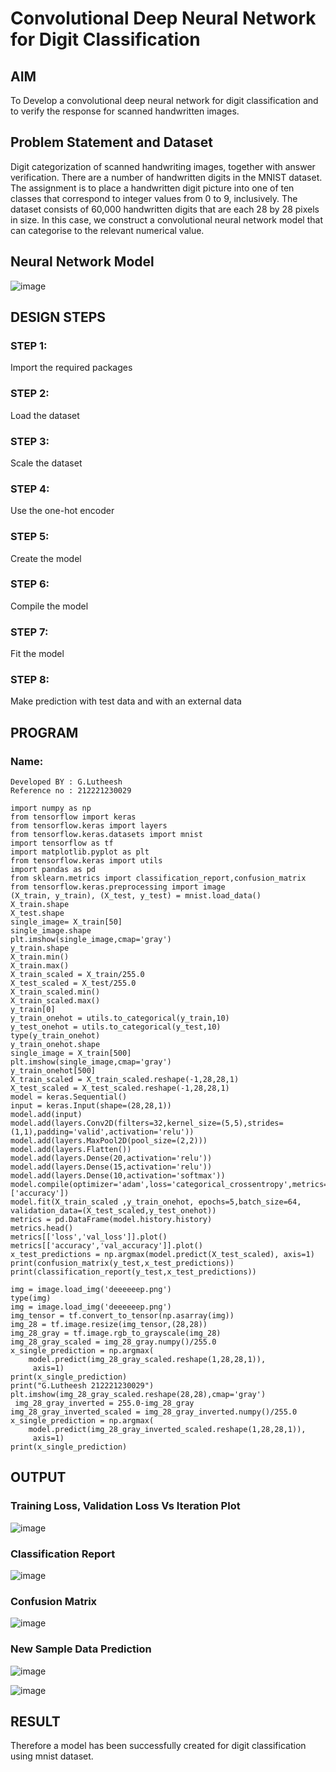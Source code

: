 # Convolutional Deep Neural Network for Digit Classification

## AIM

To Develop a convolutional deep neural network for digit classification and to verify the response for scanned handwritten images.

## Problem Statement and Dataset
Digit categorization of scanned handwriting images, together with answer verification.
There are a number of handwritten digits in the MNIST dataset. The assignment is to place a handwritten digit picture into one of ten classes that correspond to integer values from 0 to 9, inclusively. The dataset consists of 60,000 handwritten digits that are each 28 by 28 pixels in size. In this case, we construct a convolutional neural network model that can categorise to the relevant numerical value.
## Neural Network Model

![image](https://github.com/Lutheeshgoparapu/mnist-classification/assets/94154531/2e41bfd3-412e-4663-83aa-f0d4269d2ff1)



## DESIGN STEPS

### STEP 1: 

Import the required packages

### STEP 2: 

Load the dataset

### STEP 3: 

Scale the dataset

### STEP 4: 

Use the one-hot encoder

### STEP 5: 

Create the model

### STEP 6: 

Compile the model

### STEP 7: 

Fit the model

### STEP 8: 

Make prediction with test data and with an external data
## PROGRAM

### Name:
```
Developed BY : G.Lutheesh
Reference no : 212221230029
```

```
import numpy as np
from tensorflow import keras
from tensorflow.keras import layers
from tensorflow.keras.datasets import mnist
import tensorflow as tf
import matplotlib.pyplot as plt
from tensorflow.keras import utils
import pandas as pd
from sklearn.metrics import classification_report,confusion_matrix
from tensorflow.keras.preprocessing import image
(X_train, y_train), (X_test, y_test) = mnist.load_data()
X_train.shape
X_test.shape
single_image= X_train[50]
single_image.shape
plt.imshow(single_image,cmap='gray')
y_train.shape
X_train.min()
X_train.max()
X_train_scaled = X_train/255.0
X_test_scaled = X_test/255.0
X_train_scaled.min()
X_train_scaled.max()
y_train[0]
y_train_onehot = utils.to_categorical(y_train,10)
y_test_onehot = utils.to_categorical(y_test,10)
type(y_train_onehot)
y_train_onehot.shape
single_image = X_train[500]
plt.imshow(single_image,cmap='gray')
y_train_onehot[500]
X_train_scaled = X_train_scaled.reshape(-1,28,28,1)
X_test_scaled = X_test_scaled.reshape(-1,28,28,1)
model = keras.Sequential()
input = keras.Input(shape=(28,28,1))
model.add(input)
model.add(layers.Conv2D(filters=32,kernel_size=(5,5),strides=(1,1),padding='valid',activation='relu'))
model.add(layers.MaxPool2D(pool_size=(2,2)))
model.add(layers.Flatten())
model.add(layers.Dense(20,activation='relu'))
model.add(layers.Dense(15,activation='relu'))
model.add(layers.Dense(10,activation='softmax'))
model.compile(optimizer='adam',loss='categorical_crossentropy',metrics=['accuracy'])
model.fit(X_train_scaled ,y_train_onehot, epochs=5,batch_size=64, validation_data=(X_test_scaled,y_test_onehot))
metrics = pd.DataFrame(model.history.history)
metrics.head()
metrics[['loss','val_loss']].plot()
metrics[['accuracy','val_accuracy']].plot()
x_test_predictions = np.argmax(model.predict(X_test_scaled), axis=1)
print(confusion_matrix(y_test,x_test_predictions))
print(classification_report(y_test,x_test_predictions))

img = image.load_img('deeeeeep.png')
type(img)
img = image.load_img('deeeeeep.png')
img_tensor = tf.convert_to_tensor(np.asarray(img))
img_28 = tf.image.resize(img_tensor,(28,28))
img_28_gray = tf.image.rgb_to_grayscale(img_28)
img_28_gray_scaled = img_28_gray.numpy()/255.0
x_single_prediction = np.argmax(
    model.predict(img_28_gray_scaled.reshape(1,28,28,1)),
     axis=1)
print(x_single_prediction)
print("G.Lutheesh 212221230029")
plt.imshow(img_28_gray_scaled.reshape(28,28),cmap='gray')
 img_28_gray_inverted = 255.0-img_28_gray
img_28_gray_inverted_scaled = img_28_gray_inverted.numpy()/255.0  
x_single_prediction = np.argmax(
    model.predict(img_28_gray_inverted_scaled.reshape(1,28,28,1)),
     axis=1)
print(x_single_prediction)
  ```   
## OUTPUT

### Training Loss, Validation Loss Vs Iteration Plot

![image](https://github.com/Lutheeshgoparapu/mnist-classification/assets/94154531/fff1961b-253f-4340-b21b-c8f633a318ff)


### Classification Report

![image](https://github.com/Lutheeshgoparapu/mnist-classification/assets/94154531/352b58b6-d676-4311-9bb8-69f56856b857)


### Confusion Matrix


![image](https://github.com/Lutheeshgoparapu/mnist-classification/assets/94154531/117ebc64-17b3-4d58-b72f-2b6edc08f2b3)


### New Sample Data Prediction

![image](https://github.com/Lutheeshgoparapu/mnist-classification/assets/94154531/92dc5af3-825a-4b23-b0fd-9ab7d12d47d1)

![image](https://github.com/Lutheeshgoparapu/mnist-classification/assets/94154531/9f24989c-bb96-4367-bf80-e1ef7b9b90b8)



## RESULT
Therefore a model has been successfully created for digit classification using mnist dataset.
